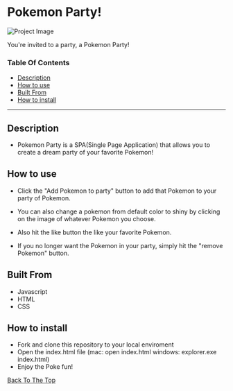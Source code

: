 # Pokemon Party!

![Project Image](https://images.squarespace-cdn.com/content/v1/51d3a8f6e4b085686832d41d/1379381612026-4Q7SD886Q6JDDMPBGKA6/Pok%C3%87mon+Gotta+Catch+%27Em+All_Logo_EN_800px_150dpi.png?format=2500w)

You're invited to a party, a Pokemon Party!

### Table Of Contents
- [Description](#description)
- [How to use](#how-to-use)
- [Built From](#built-from)
- [How to install](#how-to-install)

---

## Description 

- Pokemon Party is a SPA(Single Page Application) that allows you to create a dream party of your favorite Pokemon!

## How to use

- Click the "Add Pokemon to party" button to add that Pokemon to your party of Pokemon.

- You can also change a pokemon from default color to shiny by clicking on the image of whatever Pokemon you choose.

- Also hit the like button the like your favorite Pokemon.

- If you no longer want the Pokemon in your party, simply hit the "remove Pokemon" button.

## Built From

- Javascript
- HTML
- CSS

## How to install

- Fork and clone this repository to your local enviroment
- Open the index.html file (mac: open index.html windows: explorer.exe index.html)
- Enjoy the Poke fun!


[Back To The Top](#pokemon-party)

